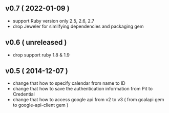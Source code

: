 ## v0.7 ( 2022-01-09 )

 * support Ruby version only 2.5, 2.6, 2.7
 * drop Jeweler for simlifying dependencies and packaging gem

## v0.6 ( unreleased )

 * drop support ruby 1.8 & 1.9

## v0.5 ( 2014-12-07 )

 * change that how to specify calendar from name to ID
 * change that how to save the authentication information from Pit to Credential
 * change that how to access google api from v2 to v3 ( from gcalapi gem to google-api-client gem )
